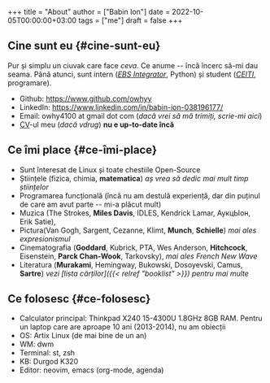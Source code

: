 +++
title = "About"
author = ["Babin Ion"]
date = 2022-10-05T00:00:00+03:00
tags = ["me"]
draft = false
+++

## Cine sunt eu {#cine-sunt-eu}

Pur și simplu un ciuvak care face _ceva_. Ce anume -- încă încerc să-mi dau seama. Până atunci, sunt intern (_[EBS Integrator](https://www.ebs-integrator.com)_, Python) și student (_[CEITI](https://www.ceiti.md)_, programare).

-   Github: <https://www.github.com/owhyy>
-   LinkedIn: <https://www.linkedin.com/in/babin-ion-038196177/>
-   Email: owhy4100 at gmail dot com (_dacă vrei să mă trimiți, scrie-mi aici_)
-   [CV](/pdf/cv.pdf)-ul meu (_dacă vdrug_) **nu e up-to-date încă**


## Ce îmi place {#ce-îmi-place}

-   Sunt înteresat de Linux și toate chestiile Open-Source
-   Științele (fizica, chimia, **matematica**) _aș vrea să dedic mai mult timp științelor_
-   Programarea funcțională (încă nu am destulă experiență, dar din puținul de care am avut parte -- mi-a plăcut mult)
-   Muzica (The Strokes, **Miles Davis**, IDLES, Kendrick Lamar, АукцЫон, Erik Satie),
-   Pictura(Van Gogh, Sargent, Cezanne, Klimt, **Munch**, **Schielle**) _mai ales expresionismul_
-   Cinematografia (**Goddard**, Kubrick, PTA, Wes Anderson, **Hitchcock**, Eisenstein, **Parck Chan-Wook**, Tarkovsky), _mai ales French New Wave_
-   Literatura (**Murakami**, Hemingway, Bukowski, Dosoyevski, Camus, **Sartre**) _vezi [lista cărților]({{< relref "booklist" >}}) pentru mai multe_


## Ce folosesc {#ce-folosesc}

-   Calculator principal: Thinkpad X240 15-4300U 1.8GHz 8GB RAM. Pentru un laptop care are aproape 10 ani (2013-2014), nu am obiecții
-   OS: Artix Linux (de mai bine de un an)
-   WM: dwm
-   Terminal: st, zsh
-   KB: Durgod K320
-   Editor: neovim, emacs (org-mode, agenda)
